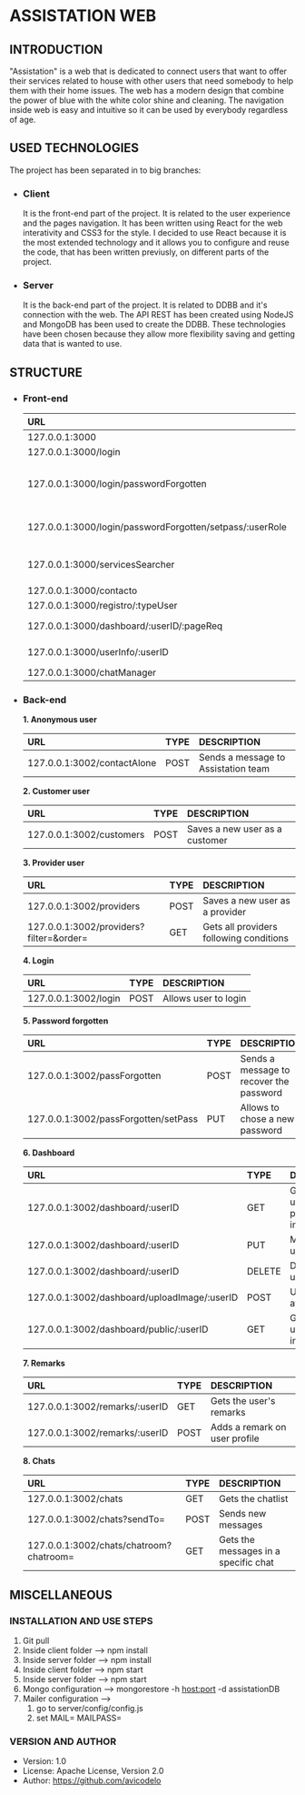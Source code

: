# ASSISTATION WEB

## INTRODUCTION

"Assistation" is a web that is dedicated to connect users that want to offer their services related to house with other users that need somebody to help them with their home issues. The web has a modern design that combine the power of blue with the white color shine and cleaning. The navigation inside web is easy and intuitive so it can be used by everybody regardless of age.

## USED TECHNOLOGIES

The project has been separated in to big branches: 

 - ### Client

    It is the front-end part of the project. It is related to the user experience and the pages navigation. It has been written using React for the web interativity and CSS3 for the style. I decided to use React because it is the most extended technology and it allows you to configure and reuse the code, that has been written previusly, on different parts of the project.

 - ### Server 
 
    It is the back-end part of the project. It is related to DDBB and it's connection with the web. The API REST has been created using NodeJS and MongoDB has been used to create the DDBB. These technologies have been chosen because they allow more flexibility saving and getting data that is wanted to use.

## STRUCTURE

 - ### Front-end

    |                    URL                        |                 DESCRIPTION                           |
    |:-----------------------------------          |:---------------------------------------             | 
    |  127.0.0.1:3000                               |   Home page                                           |
    |  127.0.0.1:3000/login                         |   Login page                                          |
    |  127.0.0.1:3000/login/passwordForgotten       |   Page to get instructions to recover password        |
    |  127.0.0.1:3000/login/passwordForgotten/setpass/:userRole | Page to set the new password              |
    |  127.0.0.1:3000/servicesSearcher              |   Service searcher page                               |
    |  127.0.0.1:3000/contacto                      |   Contact page                                        |
    |  127.0.0.1:3000/registro/:typeUser            |   Sign up page                                        |
    |  127.0.0.1:3000/dashboard/:userID/:pageReq    |   User's menu page                                    |
    |  127.0.0.1:3000/userInfo/:userID              |   User's public info page                             |
    |  127.0.0.1:3000/chatManager                   |   Chat page                                           |
    
 - ### Back-end

    **1. Anonymous user**

    |                    URL          | TYPE    |                 DESCRIPTION             |
    |:--------------------------------|:--------|:---------------------------------------| 
    |  127.0.0.1:3002/contactAlone    |POST     | Sends a message to Assistation team     |
    
    **2. Customer user**

    |                    URL          | TYPE    |                 DESCRIPTION             |
    |:-------------------------------|:-------|:---------------------------------------| 
    |  127.0.0.1:3002/customers       |POST     | Saves a new user as a customer           |

    **3. Provider user**

    |                    URL                   | TYPE    |                 DESCRIPTION             |
    |:-------------------------------         |:-------|:---------------------------------------| 
    |  127.0.0.1:3002/providers                |POST     | Saves a new user as a provider          |
    |  127.0.0.1:3002/providers?filter=&order= |GET      | Gets all providers following conditions |

    **4. Login**

    |                    URL     | TYPE    |                 DESCRIPTION             |
    |:--------------------------|:-------|:---------------------------------------| 
    |  127.0.0.1:3002/login      |POST     | Allows user to login                    |

    **5. Password forgotten**

    |                    URL                 | TYPE    |                 DESCRIPTION             |
    |:-------------------------------      |:-------|:---------------------------------------| 
    |  127.0.0.1:3002/passForgotten          |POST     | Sends a message to recover the password |
    |  127.0.0.1:3002/passForgotten/setPass  |PUT      | Allows to chose a new password          |

    **6. Dashboard**

    |                    URL                        | TYPE  |                 DESCRIPTION             |
    |:-------------------------------             |:-----|:---------------------------------------| 
    |  127.0.0.1:3002/dashboard/:userID             |GET    | Gets the user's personal information    |
    |  127.0.0.1:3002/dashboard/:userID             |PUT    | Modifies the user's data                |
    |  127.0.0.1:3002/dashboard/:userID             |DELETE | Deactivates a user                      |
    |  127.0.0.1:3002/dashboard/uploadImage/:userID |POST   | Upload an avatar image                  |
    |  127.0.0.1:3002/dashboard/public/:userID      |GET    | Gets the user's public information      |

    **7. Remarks**

    |                    URL               | TYPE  |                 DESCRIPTION          |
    |:-------------------------------     |:-----|:------------------------------------| 
    |  127.0.0.1:3002/remarks/:userID      |GET    | Gets the user's remarks              |
    |  127.0.0.1:3002/remarks/:userID      |POST   | Adds a remark on user profile        |

    **8. Chats**

    |                    URL                   | TYPE  |                 DESCRIPTION            |
    |:---------------------------             |:-----|:------------------------------------  | 
    |  127.0.0.1:3002/chats                    |GET    | Gets the chatlist                      |
    |  127.0.0.1:3002/chats?sendTo=            |POST   | Sends new messages                     |
    |  127.0.0.1:3002/chats/chatroom?chatroom= |GET    | Gets the messages in a specific chat   |

## MISCELLANEOUS

### INSTALLATION AND USE STEPS

   1. Git pull
   2. Inside client folder --> npm install 
   3. Inside server folder --> npm install
   4. Inside client folder --> npm start
   5. Inside server folder --> npm start
   6. Mongo configuration --> mongorestore -h <host:port> <assistationDB directory route> -d assistationDB
   7. Mailer configuration --> 
      1. go to server/config/config.js 
      2. set MAIL=<your gmail> MAILPASS=<your aplication password>  

### VERSION AND AUTHOR
   - Version: 1.0
   - License: Apache License, Version 2.0
   - Author: https://github.com/avicodelo